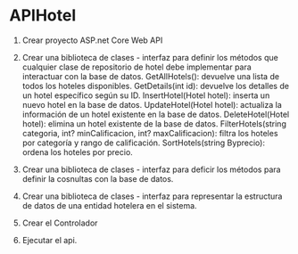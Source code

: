 # APIHotel

1. Crear proyecto ASP.net Core Web API
2. Crear una biblioteca de clases - interfaz para definir los métodos que cualquier clase de repositorio de hotel debe implementar para interactuar con la base de datos.
  GetAllHotels(): devuelve una lista de todos los hoteles disponibles.
  GetDetails(int id): devuelve los detalles de un hotel específico según su ID.
  InsertHotel(Hotel hotel): inserta un nuevo hotel en la base de datos.
  UpdateHotel(Hotel hotel): actualiza la información de un hotel existente en la base de datos.
  DeleteHotel(Hotel hotel): elimina un hotel existente de la base de datos.
  FilterHotels(string categoria, int? minCalificacion, int? maxCalificacion): filtra los hoteles por categoría y rango de calificación.
  SortHotels(string Byprecio): ordena los hoteles por precio.
 
 3. Crear una biblioteca de clases - interfaz para deficir los métodos para definir la cosnultas con la base de datos.
 4. Crear una biblioteca de clases - interfaz para representar la estructura de datos de una entidad hotelera en el sistema. 
 5. Crear el Controlador 
 6. Ejecutar el api.
